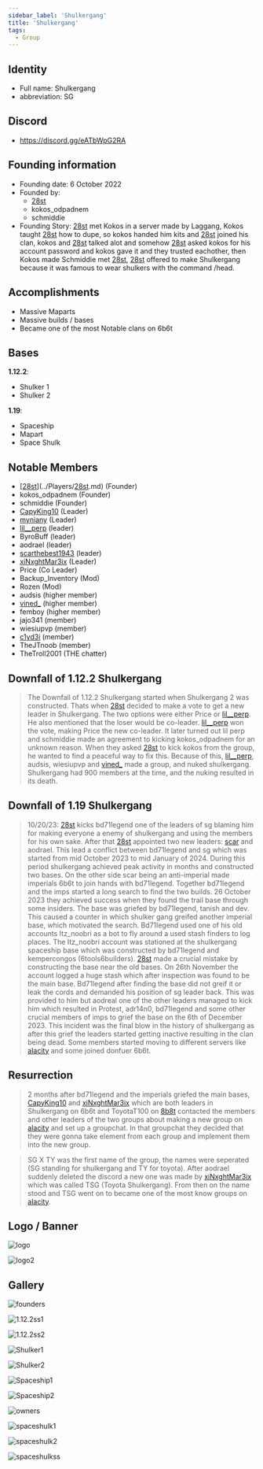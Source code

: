 ```yaml
---
sidebar_label: 'Shulkergang'
title: 'Shulkergang'
tags:
  - Group
---
```


## Identity
* Full name: Shulkergang
* abbreviation: SG

## Discord
* https://discord.gg/eATbWpG2RA

## Founding information
* Founding date: 6 October 2022
* Founded by: 
  * [28st](../Players/28st.md)
  * kokos_odpadnem
  * schmiddie
* Founding Story: [28st](../Players/28st.md) met Kokos in a server made by Laggang, Kokos taught [28st](../Players/28st.md) how to dupe, so kokos handed him kits and [28st](../Players/28st.md) joined his clan, kokos and [28st](../Players/28st.md) talked alot and somehow [28st](../Players/28st.md) asked kokos for his account password and kokos gave it and they trusted eachother, then Kokos made Schmiddie met [28st](../Players/28st.md), [28st](../Players/28st.md) offered to make Shulkergang because it was famous to wear shulkers with the command /head.

## Accomplishments
- Massive Maparts
- Massive builds / bases
- Became one of the most Notable clans on 6b6t

## Bases
**1.12.2**:
- Shulker 1
- Shulker 2

**1.19**:
- Spaceship
- Mapart
- Space Shulk

## Notable Members
- [[28st](../Players/28st.md)](../Players/[28st](../Players/28st.md).md) (Founder)
- kokos_odpadnem (Founder)
- schmiddie (Founder)
- [CapyKing10](../Players//capy.md) (Leader)
- [myniany](../Players/myniany.md) (Leader)
- [lil__perp](./Players/lilperp.md) (leader)
- ByroBuff (leader)
- aodrael (leader)
- [scarthebest1943](../Players/scar.md) (leader)
- [xiNxghtMar3ix](../Players/nxght.md) (Leader)
- Price (Co Leader)
- Backup_Inventory (Mod)
- Rozen (Mod)
- audsis (higher member)
- [vined_](./Players/vined.md) (higher member)
- femboy (higher member)
- jajo341 (member)
- wiesiupvp (member)
- [c1yd3i](./Players/clyde.md) (member)
- TheJTnoob (member)
- TheTroll2001 (THE chatter)

## Downfall of 1.12.2 Shulkergang
> The Downfall of 1.12.2 Shulkergang started when Shulkergang 2 was constructed. Thats when [28st](../Players/28st.md) decided to make a vote to get a new leader in Shulkergang. The two options were either Price or [lil__perp](./Players/lilperp.md). He also mentioned that the loser would be co-leader. [lil__perp](./Players/lilperp.md) won the vote, making Price the new co-leader. It later turned out lil perp and schmiddie made an agreement to kicking kokos_odpadnem for an unknown reason. When they asked [28st](../Players/28st.md) to kick kokos from the group, he wanted to find a peaceful way to fix this. Because of this, [lil__perp](./Players/lilperp.md), audsis, wiesiupvp and [vined_](./Players/vined.md) made a group, and nuked shulkergang. Shulkergang had 900 members at the time, and the nuking resulted in its death.

## Downfall of 1.19 Shulkergang
> 10/20/23: [28st](../Players/28st.md) kicks bd71legend one of the leaders of sg blaming him for making everyone a enemy of shulkergang and using the members for his own sake. After that [28st](../Players/28st.md) appointed two new leaders: [scar](../Players/scar.md) and aodrael.
> This lead a conflict between bd71legend and sg which was started from mid October 2023 to mid January of 2024. 
> During this period shulkergang achieved peak activity in months and constructed two bases. 
> On the other side scar being an anti-imperial made imperials 6b6t to join hands with bd71legend. 
> Together bd71legend and the imps started a long search to find the two builds. 
> 26 October 2023 they achieved success when they found the trail base through some insiders.
> The base was griefed by bd71legend, tanish and dev.
> This caused a counter in which shulker gang greifed another imperial base, which motivated the search. 
> Bd71legend used one of his old accounts Itz_noobri as a bot to fly around a used stash finders to log places.
> The Itz_noobri account was stationed at the shulkergang spaceship base which was constructed by bd71legend and kempercongos (6tools6builders).
> [28st](../Players/28st.md) made a crucial mistake by constructing the base near the old bases.
> On 26th November the account logged a huge stash which after inspection was found to be the main base.
> Bd71legend after finding the base did not greif it or leak the cords and demanded his position of sg leader back.
>This was provided to him but aodreal one of the other leaders managed to kick him which resulted in Protest, adr14n0, bd71legend  and some other crucial members of imps to grief the base on the 6th of December 2023.
> This incident was the final blow in the history of shulkergang as after this grief the leaders started getting inactive resulting in the clan being dead.
> Some members started moving to different servers like [alacity](../MCServers/alacity.md) and some joined donfuer 6b6t.

## Resurrection
> 2 months after bd71legend and the imperials griefed the main bases, [CapyKing10](../Players/Less%20Relevant%20Players/capy.md) and [xiNxghtMar3ix](../Players/nxght.md) which are both leaders in Shulkergang on 6b6t and ToyotaT100 on [8b8t](../MCServers/8b8t.md) contacted the members and other leaders of the two groups about making a new group on [alacity](../MCServers/alacity.md) and set up a groupchat. In that groupchat they decided that they were gonna take element from each group and implement them into the new group.

> SG X TY was the first name of the group, the names were seperated (SG standing for shulkergang and TY for toyota). After aodrael suddenly deleted the discord a new one was made by [xiNxghtMar3ix](../Players/nxght.md) which was called TSG (Toyota Shulkergang). From then on the name stood and TSG went on to became one of the most know groups on [alacity](../MCServers/alacity.md). 

## Logo / Banner
![logo](../../static/img/groups/shulkergang/logo.png)

![logo2](../../static/img/groups/shulkergang/logo2.png)

## Gallery
![founders](../../static/img/groups/shulkergang/founders.png)

![1.12.2ss1](../../static/img/groups/shulkergang/1.12.2ss1.png)

![1.12.2ss2](../../static/img/groups/shulkergang/1.12.2ss2.png)

![Shulker1](../../static/img/groups/shulkergang/Shulker1.png)

![Shulker2](../../static/img/groups/shulkergang/Shulker2.png)

![Spaceship1](../../static/img/groups/shulkergang/Spaceship1.png)

![Spaceship2](../../static/img/groups/shulkergang/Spaceship2.png)

![owners](../../static/img/groups/shulkergang/owners.png)

![spaceshulk1](../../static/img/groups/shulkergang/spaceshulk1.png)

![spaceshulk2](../../static/img/groups/shulkergang/spaceshulk2.png)

![spaceshulkss](../../static/img/groups/shulkergang/spaceshulkss.png)
